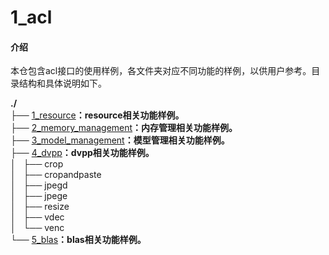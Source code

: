 # 1_acl

#### 介绍
本仓包含acl接口的使用样例，各文件夹对应不同功能的样例，以供用户参考。目录结构和具体说明如下。

**./**   
├── [1_resource](https://gitee.com/ascend/samples/tree/dev/level1_single_api/1_acl/1_resource)**：resource相关功能样例。**      
├── [2_memory_management](https://gitee.com/ascend/samples/tree/dev/level1_single_api/1_acl/2_memory_management)**：内存管理相关功能样例。**    
├── [3_model_management](https://gitee.com/ascend/samples/tree/dev/level1_single_api/1_acl/3_model_management)**：模型管理相关功能样例。**    
├── [4_dvpp](https://gitee.com/ascend/samples/tree/dev/level1_single_api/1_acl/4_dvpp)**：dvpp相关功能样例。**    
│   ├── crop   
│   ├── cropandpaste   
│   ├── jpegd   
│   ├── jpege   
│   ├── resize   
│   ├── vdec   
│   └── venc   
└── [5_blas](https://gitee.com/ascend/samples/tree/dev/level1_single_api/1_acl/5_blas)**：blas相关功能样例。**    



